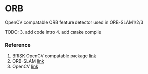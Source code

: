 # ORB
OpenCV compatable ORB feature detector used in ORB-SLAM1/2/3

TODO:
3. add code intro
4. add cmake compile

### Reference

1. BRISK OpenCV compatable package [link](https://github.com/ILLIXR/BRISK)
2. ORB-SLAM [link](https://github.com/UZ-SLAMLab/ORB_SLAM3)
3. OpenCV [link](https://github.com/opencv/opencv)